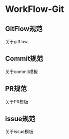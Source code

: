 # WorkFlow-Git

## GitFlow规范
关于gitflow

## Commit规范
关于commit模板

## PR规范
关于PR模板

## issue规范
关于issue模板
